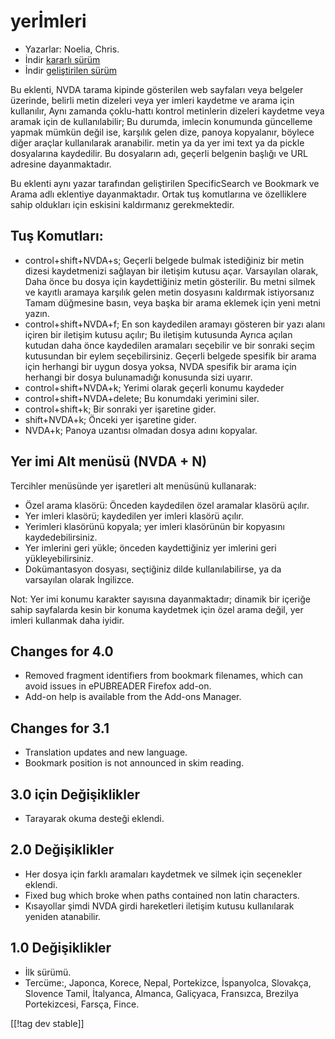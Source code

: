# yerİmleri #

* Yazarlar: Noelia, Chris.
* İndir [kararlı sürüm][1]
* İndir [geliştirilen sürüm][2]

Bu eklenti, NVDA tarama kipinde gösterilen web sayfaları veya belgeler
üzerinde, belirli metin dizeleri veya yer imleri kaydetme ve arama için
kullanılır, Aynı zamanda çoklu-hattı kontrol metinlerin dizeleri kaydetme
veya aramak için de kullanılabilir; Bu durumda, imlecin konumunda güncelleme
yapmak mümkün değil ise, karşılık gelen dize, panoya kopyalanır, böylece
diğer araçlar kullanılarak aranabilir. metin ya da yer imi text ya da pickle
dosyalarına kaydedilir. Bu dosyaların adı, geçerli belgenin başlığı ve URL
adresine dayanmaktadır.

Bu eklenti aynı yazar tarafından geliştirilen SpecificSearch ve Bookmark ve
Arama adlı eklentiye  dayanmaktadır. Ortak tuş komutlarına ve özelliklere
sahip oldukları için eskisini kaldırmanız gerekmektedir.

## Tuş Komutları: ##

*	control+shift+NVDA+s; Geçerli belgede bulmak istediğiniz bir metin dizesi kaydetmenizi sağlayan bir iletişim kutusu açar. Varsayılan olarak, Daha önce bu dosya için kaydettiğiniz metin gösterilir. Bu metni silmek ve kayıtlı aramaya karşılık gelen metin dosyasını kaldırmak istiyorsanız Tamam düğmesine basın, veya başka bir arama eklemek için yeni metni yazın.
*	control+shift+NVDA+f; En son kaydedilen aramayı gösteren bir yazı alanı içiren bir iletişim kutusu açılır; Bu iletişim kutusunda Ayrıca açılan kutudan daha önce kaydedilen aramaları seçebilir ve bir sonraki seçim kutusundan bir eylem seçebilirsiniz. Geçerli belgede spesifik bir arama için herhangi bir uygun dosya yoksa, NVDA spesifik bir arama için herhangi bir dosya bulunamadığı konusunda sizi uyarır.
*	control+shift+NVDA+k; Yerimi olarak geçerli konumu kaydeder
*	control+shift+NVDA+delete; Bu konumdaki yerimini siler.
*	control+shift+k; Bir sonraki yer işaretine gider.
*	shift+NVDA+k; Önceki yer işaretine gider.
*	NVDA+k; Panoya uzantısı olmadan dosya adını kopyalar.

## Yer imi Alt menüsü (NVDA + N) ##


Tercihler menüsünde yer işaretleri alt menüsünü kullanarak:

*	Özel arama klasörü: Önceden kaydedilen özel aramalar klasörü açılır.
*	Yer imleri klasörü; kaydedilen yer imleri klasörü açılır.
*	Yerimleri klasörünü kopyala; yer imleri klasörünün bir kopyasını
  kaydedebilirsiniz.
*	Yer imlerini geri yükle; önceden kaydettiğiniz yer imlerini geri
  yükleyebilirsiniz.
*	Dokümantasyon dosyası, seçtiğiniz dilde kullanılabilirse, ya da varsayılan
  olarak İngilizce.

Not: Yer imi konumu karakter sayısına dayanmaktadır; dinamik bir içeriğe
sahip sayfalarda kesin bir konuma kaydetmek için özel arama değil, yer
imleri kullanmak daha iyidir.

## Changes for 4.0 ##
* Removed fragment identifiers from bookmark filenames, which can avoid
  issues in ePUBREADER Firefox add-on.
* Add-on help is available from the Add-ons Manager.

## Changes for 3.1 ##
* Translation updates and new language.
* Bookmark position is not announced in skim reading.

## 3.0 için Değişiklikler ##
* Tarayarak okuma desteği eklendi.

## 2.0 Değişiklikler ##
* Her dosya için farklı aramaları kaydetmek ve silmek için seçenekler
  eklendi.
* Fixed bug which broke when paths contained non latin characters.
* Kısayollar şimdi NVDA girdi hareketleri iletişim kutusu kullanılarak
  yeniden atanabilir.


## 1.0 Değişiklikler ##
* İlk sürümü.
* Tercüme:, Japonca, Korece, Nepal, Portekizce, İspanyolca, Slovakça,
  Slovence Tamil, İtalyanca, Almanca, Galiçyaca, Fransızca, Brezilya
  Portekizcesi, Farsça, Fince.

[[!tag dev stable]]

[1]: http://addons.nvda-project.org/files/get.php?file=pm

[2]: http://addons.nvda-project.org/files/get.php?file=pm-dev
